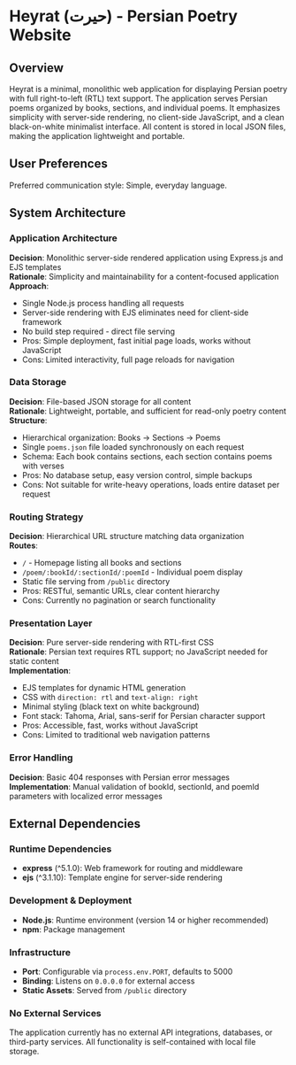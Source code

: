 # Heyrat (حیرت) - Persian Poetry Website

## Overview

Heyrat is a minimal, monolithic web application for displaying Persian poetry with full right-to-left (RTL) text support. The application serves Persian poems organized by books, sections, and individual poems. It emphasizes simplicity with server-side rendering, no client-side JavaScript, and a clean black-on-white minimalist interface. All content is stored in local JSON files, making the application lightweight and portable.

## User Preferences

Preferred communication style: Simple, everyday language.

## System Architecture

### Application Architecture
**Decision**: Monolithic server-side rendered application using Express.js and EJS templates  
**Rationale**: Simplicity and maintainability for a content-focused application  
**Approach**:
- Single Node.js process handling all requests
- Server-side rendering with EJS eliminates need for client-side framework
- No build step required - direct file serving
- Pros: Simple deployment, fast initial page loads, works without JavaScript
- Cons: Limited interactivity, full page reloads for navigation

### Data Storage
**Decision**: File-based JSON storage for all content  
**Rationale**: Lightweight, portable, and sufficient for read-only poetry content  
**Structure**:
- Hierarchical organization: Books → Sections → Poems
- Single `poems.json` file loaded synchronously on each request
- Schema: Each book contains sections, each section contains poems with verses
- Pros: No database setup, easy version control, simple backups
- Cons: Not suitable for write-heavy operations, loads entire dataset per request

### Routing Strategy
**Decision**: Hierarchical URL structure matching data organization  
**Routes**:
- `/` - Homepage listing all books and sections
- `/poem/:bookId/:sectionId/:poemId` - Individual poem display
- Static file serving from `/public` directory
- Pros: RESTful, semantic URLs, clear content hierarchy
- Cons: Currently no pagination or search functionality

### Presentation Layer
**Decision**: Pure server-side rendering with RTL-first CSS  
**Rationale**: Persian text requires RTL support; no JavaScript needed for static content  
**Implementation**:
- EJS templates for dynamic HTML generation
- CSS with `direction: rtl` and `text-align: right`
- Minimal styling (black text on white background)
- Font stack: Tahoma, Arial, sans-serif for Persian character support
- Pros: Accessible, fast, works without JavaScript
- Cons: Limited to traditional web navigation patterns

### Error Handling
**Decision**: Basic 404 responses with Persian error messages  
**Implementation**: Manual validation of bookId, sectionId, and poemId parameters with localized error messages

## External Dependencies

### Runtime Dependencies
- **express** (^5.1.0): Web framework for routing and middleware
- **ejs** (^3.1.10): Template engine for server-side rendering

### Development & Deployment
- **Node.js**: Runtime environment (version 14 or higher recommended)
- **npm**: Package management

### Infrastructure
- **Port**: Configurable via `process.env.PORT`, defaults to 5000
- **Binding**: Listens on `0.0.0.0` for external access
- **Static Assets**: Served from `/public` directory

### No External Services
The application currently has no external API integrations, databases, or third-party services. All functionality is self-contained with local file storage.